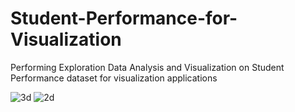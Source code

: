 # Student-Performance-for-Visualization
Performing Exploration Data Analysis and Visualization on Student Performance dataset for visualization applications

![3d](https://user-images.githubusercontent.com/57282214/140427314-00efe812-da15-4082-a8b5-64e80a2e9dc4.PNG)
![2d](https://user-images.githubusercontent.com/57282214/140424914-c1d6e8b7-4150-42ac-94b0-c36f9f4a046d.PNG)
